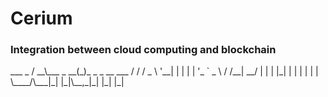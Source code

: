 # Cerium
### Integration between cloud computing and blockchain

<rawtext>
   ___          _                   
  / __\___ _ __(_)_   _ _ __ ___  
 / /  / _ \ '__| | | | | '_ ` _ \  
/ /__|  __/ |  | | |_| | | | | | |  
\____/\___|_|  |_|\__,_|_| |_| |_|  
</rawtext>
